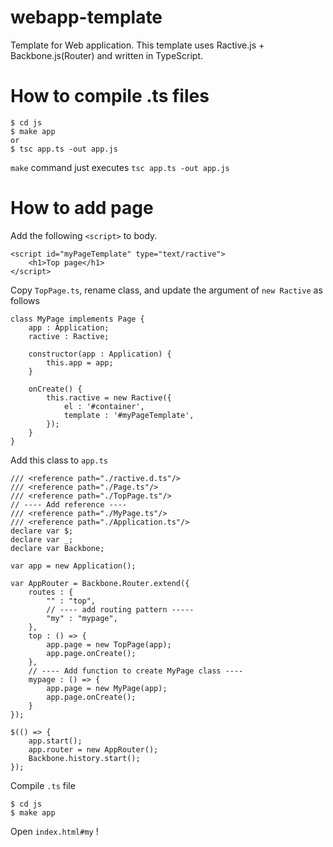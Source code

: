 # webapp-template
Template for Web application. This template uses Ractive.js + Backbone.js(Router) and written in TypeScript. 

# How to compile .ts files

    $ cd js
    $ make app
    or
    $ tsc app.ts -out app.js

`make` command just executes `tsc app.ts -out app.js`

# How to add page 

Add the following `<script>` to body.

    <script id="myPageTemplate" type="text/ractive">
        <h1>Top page</h1>
    </script>

Copy `TopPage.ts`, rename class, and update the argument of `new Ractive` as follows

    class MyPage implements Page {
        app : Application;
        ractive : Ractive;
        
        constructor(app : Application) {
            this.app = app;
        }
        
        onCreate() {
            this.ractive = new Ractive({
                el : '#container',
                template : '#myPageTemplate',
            });
        }
    }

Add this class to `app.ts`

    /// <reference path="./ractive.d.ts"/>
    /// <reference path="./Page.ts"/>
    /// <reference path="./TopPage.ts"/>
    // ---- Add reference ----
    /// <reference path="./MyPage.ts"/> 
    /// <reference path="./Application.ts"/>
    declare var $;
    declare var _;
    declare var Backbone;
    
    var app = new Application();
    
    var AppRouter = Backbone.Router.extend({
        routes : {
            "" : "top",
            // ---- add routing pattern -----
            "my" : "mypage",
        },
        top : () => {
            app.page = new TopPage(app);
            app.page.onCreate();
        },
        // ---- Add function to create MyPage class ----
        mypage : () => {
            app.page = new MyPage(app);
            app.page.onCreate();
        }
    });
    
    $(() => {
        app.start();
        app.router = new AppRouter();
        Backbone.history.start();
    });

Compile `.ts` file

    $ cd js
    $ make app

Open `index.html#my` !
    
